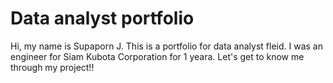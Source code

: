 # Data analyst portfolio
Hi, my name is Supaporn J. This is a portfolio for data analyst fleid. 
I was an engineer for Siam Kubota Corporation for 1 yeara. Let's get to know me through my project!!
